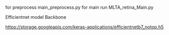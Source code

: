 for  preprocess 
main_preprocess.py
for main run
MLTA_retina_Main.py

Efficientnet model Backbone

https://storage.googleapis.com/keras-applications/efficientnetb7_notop.h5

